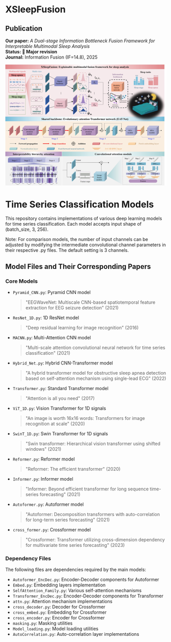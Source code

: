 # XSleepFusion

## Publication
**Our paper:** *A Dual-stage Information Bottleneck Fusion Framework for Interpretable Multimodal Sleep Analysis*  
**Status: 🔄 Major revision**  
**Journal:** Information Fusion (IF=14.8), 2025

![image](https://github.com/fdu-harry/XSleepFusion/blob/main/XSleepFusion.jpg)

# Time Series Classification Models

This repository contains implementations of various deep learning models for time series classification. Each model accepts input shape of (batch_size, 3, 256).

Note: For comparison models, the number of input channels can be adjusted by modifying the intermediate convolutional channel parameters in their respective .py files. The default setting is 3 channels.

## Model Files and Their Corresponding Papers

### Core Models
- `Pyramid_CNN.py`: Pyramid CNN model
  > "EEGWaveNet: Multiscale CNN-based spatiotemporal feature extraction for EEG seizure detection" (2021)

- `ResNet_1D.py`: 1D ResNet model
  > "Deep residual learning for image recognition" (2016)

- `MACNN.py`: Multi-Attention CNN model
  > "Multi-scale attention convolutional neural network for time series classification" (2021)

- `Hybrid_Net.py`: Hybrid CNN-Transformer model
  > "A hybrid transformer model for obstructive sleep apnea detection based on self-attention mechanism using single-lead ECG" (2022)

- `Transformer.py`: Standard Transformer model
  > "Attention is all you need" (2017)

- `ViT_1D.py`: Vision Transformer for 1D signals
  > "An image is worth 16x16 words: Transformers for image recognition at scale" (2020)

- `SwinT_1D.py`: Swin Transformer for 1D signals
  > "Swin transformer: Hierarchical vision transformer using shifted windows" (2021)

- `Reformer.py`: Reformer model
  > "Reformer: The efficient transformer" (2020)

- `Informer.py`: Informer model
  > "Informer: Beyond efficient transformer for long sequence time-series forecasting" (2021)

- `Autoformer.py`: Autoformer model
  > "Autoformer: Decomposition transformers with auto-correlation for long-term series forecasting" (2021)

- `cross_former.py`: Crossformer model
  > "Crossformer: Transformer utilizing cross-dimension dependency for multivariate time series forecasting" (2023)

### Dependency Files
The following files are dependencies required by the main models:
- `Autoformer_EncDec.py`: Encoder-Decoder components for Autoformer
- `Embed.py`: Embedding layers implementation
- `SelfAttention_Family.py`: Various self-attention mechanisms
- `Transformer_EncDec.py`: Encoder-Decoder components for Transformer
- `attn.py`: Attention mechanism implementations
- `cross_decoder.py`: Decoder for Crossformer
- `cross_embed.py`: Embedding for Crossformer
- `cross_encoder.py`: Encoder for Crossformer
- `masking.py`: Masking utilities
- `Model_loading.py`: Model loading utilities
- `AutoCorrelation.py`: Auto-correlation layer implementations
